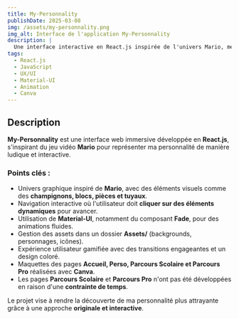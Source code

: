 ```yaml
---
title: My-Personnality
publishDate: 2025-03-08
img: /assets/my-personnality.png
img_alt: Interface de l'application My-Personnality
description: |
  Une interface interactive en React.js inspirée de l'univers Mario, mettant en avant ma personnalité.
tags:
  - React.js
  - JavaScript
  - UX/UI
  - Material-UI
  - Animation
  - Canva
---
```


## Description

**My-Personnality** est une interface web immersive développée en **React.js**, s'inspirant du jeu vidéo **Mario** pour représenter ma personnalité de manière ludique et interactive.

### Points clés :
- Univers graphique inspiré de **Mario**, avec des éléments visuels comme des **champignons, blocs, pièces et tuyaux**.
- Navigation interactive où l'utilisateur doit **cliquer sur des éléments dynamiques** pour avancer.
- Utilisation de **Material-UI**, notamment du composant **Fade**, pour des animations fluides.
- Gestion des assets dans un dossier **Assets/** (backgrounds, personnages, icônes).
- Expérience utilisateur gamifiée avec des transitions engageantes et un design coloré.
- Maquettes des pages **Accueil, Perso, Parcours Scolaire et Parcours Pro** réalisées avec **Canva**.
- Les pages **Parcours Scolaire** et **Parcours Pro** n'ont pas été développées en raison d'une **contrainte de temps**.

Le projet vise à rendre la découverte de ma personnalité plus attrayante grâce à une approche **originale et interactive**.